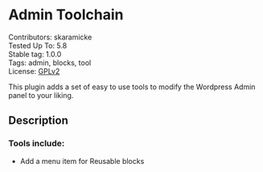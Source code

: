 # Admin Toolchain
Contributors: skaramicke  
Tested Up To: 5.8  
Stable tag: 1.0.0  
Tags: admin, blocks, tool  
License: [GPLv2](http://www.gnu.org/licenses/gpl-2.0.html)

This plugin adds a set of easy to use tools to modify the Wordpress Admin panel to your liking.

## Description

### Tools include:
* Add a menu item for Reusable blocks